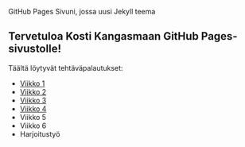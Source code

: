 GitHub Pages Sivuni, jossa uusi Jekyll teema
## Tervetuloa Kosti Kangasmaan GitHub Pages-sivustolle!
Täältä löytyvät tehtäväpalautukset:
- [Viikko 1](vko1.html)
- [Viikko 2](vko2.md)
- [Viikko 3](./viikko3/index.html)
- [Viikko 4](./viikko4/index.html)
- Viikko 5
- Viikko 6
- Harjoitustyö

